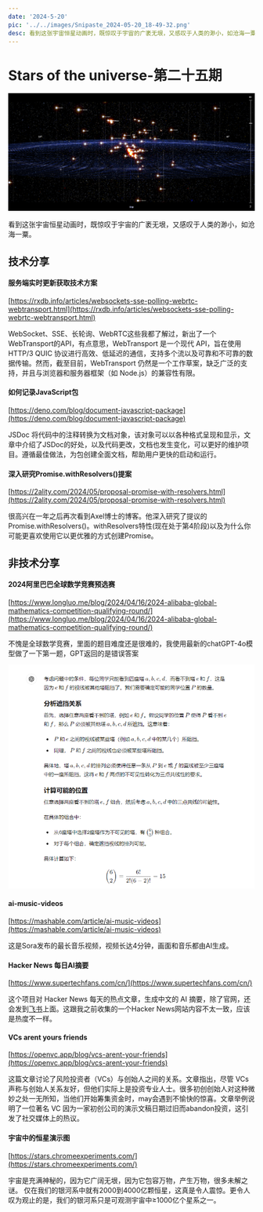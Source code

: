 ```yaml
---
date: '2024-5-20'
pic: '../../images/Snipaste_2024-05-20_18-49-32.png'
desc: 看到这张宇宙恒星动画时，既惊叹于宇宙的广袤无垠，又感叹于人类的渺小，如沧海一粟。
---
```

# Stars of the universe-第二十五期

![image.png](../../images/Snipaste_2024-05-20_18-49-32.png)

看到这张宇宙恒星动画时，既惊叹于宇宙的广袤无垠，又感叹于人类的渺小，如沧海一粟。

## 技术分享

#### 服务端实时更新获取技术方案

[https://rxdb.info/articles/websockets-sse-polling-webrtc-webtransport.html](https://rxdb.info/articles/websockets-sse-polling-webrtc-webtransport.html)

WebSocket、SSE、长轮询、WebRTC这些我都了解过，新出了一个WebTransport的API，有点意思，WebTransport 是一个现代 API，旨在使用 HTTP/3 QUIC 协议进行高效、低延迟的通信，支持多个流以及可靠和不可靠的数据传输。然而，截至目前，WebTransport 仍然是一个工作草案，缺乏广泛的支持，并且与浏览器和服务器框架（如 Node.js）的兼容性有限。

#### 如何记录JavaScript包
[https://deno.com/blog/document-javascript-package](https://deno.com/blog/document-javascript-package)

JSDoc 将代码中的注释转换为文档对象，该对象可以以各种格式呈现和显示，文章中介绍了JSDoc的好处，以及代码更改，文档也发生变化，可以更好的维护项目。遵循最佳做法，为包创建全面文档，帮助用户更快的启动和运行。


#### 深入研究Promise.withResolvers()提案

[https://2ality.com/2024/05/proposal-promise-with-resolvers.html](https://2ality.com/2024/05/proposal-promise-with-resolvers.html)

很高兴在一年之后再次看到Axel博士的博客。他深入研究了提议的Promise.withResolvers()。withResolvers特性(现在处于第4阶段)以及为什么你可能更喜欢使用它以更优雅的方式创建Promise。

## 非技术分享
#### 2024阿里巴巴全球数学竞赛预选赛

[https://www.longluo.me/blog/2024/04/16/2024-alibaba-global-mathematics-competition-qualifying-round/](https://www.longluo.me/blog/2024/04/16/2024-alibaba-global-mathematics-competition-qualifying-round/)

不愧是全球数学竞赛，里面的题目难度还是很难的，我使用最新的chatGPT-4o模型做了一下第一题，GPT返回的是错误答案

![image.png](../../images/Snipaste_2024-05-20_18-53-23.png)


#### ai-music-videos

[https://mashable.com/article/ai-music-videos](https://mashable.com/article/ai-music-videos)

这是Sora发布的最长音乐视频，视频长达4分钟，画面和音乐都由AI生成。

#### Hacker News 每日AI摘要

[https://www.supertechfans.com/cn/](https://www.supertechfans.com/cn/)

这个项目对 Hacker News 每天的热点文章，生成中文的 AI 摘要，除了官网，还会发到[飞书](https://lw9eez9cc6.feishu.cn/wiki/Z408wHLlRi8MdCk6QfacpW6bnB0)上面。这跟我之前收集的一个Hacker News网站内容不太一致，应该是热度不一样。


#### VCs arent yours friends

[https://openvc.app/blog/vcs-arent-your-friends](https://openvc.app/blog/vcs-arent-your-friends)

这篇文章讨论了风险投资者（VCs）与创始人之间的关系。文章指出，尽管 VCs 声称与创始人关系友好，但他们实际上是投资专业人士。很多初创创始人对这种微妙之处一无所知，当他们开始筹集资金时，may会遇到不愉快的惊喜。文章举例说明了一位著名 VC 因为一家初创公司的演示文稿日期过旧而abandon投资，这引发了社交媒体上的热议。


#### 宇宙中的恒星演示图

[https://stars.chromeexperiments.com/](https://stars.chromeexperiments.com/)

宇宙是充满神秘的，因为它广阔无垠，因为它包容万物，产生万物，很多未解之谜。
仅在我们的银河系中就有2000到4000亿颗恒星，这真是令人震惊。更令人叹为观止的是，我们的银河系只是可观测宇宙中≥1000亿个星系之一。

